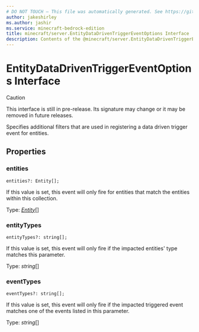 ```yaml
---
# DO NOT TOUCH — This file was automatically generated. See https://github.com/mojang/minecraftapidocsgenerator to modify descriptions, examples, etc.
author: jakeshirley
ms.author: jashir
ms.service: minecraft-bedrock-edition
title: minecraft/server.EntityDataDrivenTriggerEventOptions Interface
description: Contents of the @minecraft/server.EntityDataDrivenTriggerEventOptions class.
---
```

# EntityDataDrivenTriggerEventOptions Interface

> [!CAUTION]
> This interface is still in pre-release.  Its signature may change or it may be removed in future releases.

Specifies additional filters that are used in registering a data driven trigger event for entities.

## Properties

### **entities**
`entities?: Entity[];`

If this value is set, this event will only fire for entities that match the entities within this collection.

Type: [*Entity*](Entity.md)[]

### **entityTypes**
`entityTypes?: string[];`

If this value is set, this event will only fire if the impacted entities' type matches this parameter.

Type: *string*[]

### **eventTypes**
`eventTypes?: string[];`

If this value is set, this event will only fire if the impacted triggered event matches one of the events listed in this parameter.

Type: *string*[]
